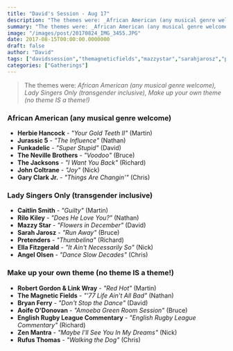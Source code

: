 ```yaml
---
title: "David's Session - Aug 17"
description: "The themes were: _African American (any musical genre welcome), Lady Singers Only (transgender inclusive), Make up your own theme (no theme IS a theme!)_"
summary: "The themes were: _African American (any musical genre welcome), Lady Singers Only (transgender inclusive), Make up your own theme (no theme IS a theme!)_"
image: "/images/post/20170824_IMG_3455.JPG"
date: 2017-08-15T00:00:00.0000000
draft: false
author: "David"
tags: ["davidssession","themagneticfields","mazzystar","sarahjarosz","pretenders","garyclarkjr","bryanferry","herbiehancock","zenmantra","funkadelic","angelolsen","caitlinsmith","aoifeodonovan","jurassic5","rilokiley","thejacksons","rufusthomas","johncoltrane","ellafitzgerald","thenevillebrothers","robertgordonandlinkwray","englishrugbyleaguecommentary"]
categories: ["Gatherings"]
---
```

> The themes were: _African American (any musical genre welcome), Lady Singers Only (transgender inclusive), Make up your own theme (no theme IS a theme!)_
### African American (any musical genre welcome)
- **Herbie Hancock** - _"Your Gold Teeth II"_ (Martin)
- **Jurassic 5** - _"The Influence"_ (Nathan)
- **Funkadelic** - _"Super Stupid"_ (David)
- **The Neville Brothers** - _"Voodoo"_ (Bruce)
- **The Jacksons** - _"I Want You Back"_ (Richard)
- **John Coltrane** - _"Joy"_ (Nick)
- **Gary Clark Jr.** - _"Things Are Changin'"_ (Chris)
### Lady Singers Only (transgender inclusive)
- **Caitlin Smith** - _"Guilty"_ (Martin)
- **Rilo Kiley** - _"Does He Love You?"_ (Nathan)
- **Mazzy Star** - _"Flowers in December"_ (David)
- **Sarah Jarosz** - _"Run Away"_ (Bruce)
- **Pretenders** - _"Thumbelina"_ (Richard)
- **Ella Fitzgerald** - _"It Ain't Necessarily So"_ (Nick)
- **Angel Olsen** - _"Dance Slow Decades"_ (Chris)
### Make up your own theme (no theme IS a theme!)
- **Robert Gordon & Link Wray** - _"Red Hot"_ (Martin)
- **The Magnetic Fields** - _"'77 Life Ain't All Bad"_ (Nathan)
- **Bryan Ferry** - _"Don't Stop the Dance"_ (David)
- **Aoife O'Donovan** - _"Amoeba Green Room Session"_ (Bruce)
- **English Rugby League Commentary** - _"English Rugby League Commentary"_ (Richard)
- **Zen Mantra** - _"Maybe I'll See You In My Dreams"_ (Nick)
- **Rufus Thomas** - _"Walking the Dog"_ (Chris)
